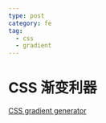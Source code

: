 ```yaml
---
type: post
category: fe
tag:
  - css
  - gradient
---
```


# CSS 渐变利器

[CSS gradient generator](https://mybrandnewlogo.com/color-gradient-generator)

